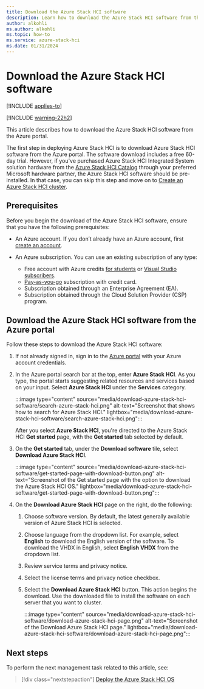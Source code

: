 ```yaml
---
title: Download the Azure Stack HCI software
description: Learn how to download the Azure Stack HCI software from the Azure portal.
author: alkohli
ms.author: alkohli
ms.topic: how-to
ms.service: azure-stack-hci
ms.date: 01/31/2024
---
```


# Download the Azure Stack HCI software

[!INCLUDE [applies-to](../../hci/includes/hci-applies-to-22h2.md)]

[!INCLUDE [warning-22h2](../../hci/includes/hci-warning-deploy-22h2.md)]

This article describes how to download the Azure Stack HCI software from the Azure portal.

The first step in deploying Azure Stack HCI is to download Azure Stack HCI software from the Azure portal. The software download includes a free 60-day trial. However, if you've purchased Azure Stack HCI Integrated System solution hardware from the [Azure Stack HCI Catalog](https://aka.ms/AzureStackHCICatalog) through your preferred Microsoft hardware partner, the Azure Stack HCI software should be pre-installed. In that case, you can skip this step and move on to [Create an Azure Stack HCI cluster](create-cluster.md).

## Prerequisites

Before you begin the download of the Azure Stack HCI software, ensure that you have the following prerequisites:

- An Azure account. If you don’t already have an Azure account, first [create an account](https://azure.microsoft.com/free/).
- An Azure subscription. You can use an existing subscription of any type:

   - Free account with Azure credits [for students](https://azure.microsoft.com/free/students/) or [Visual Studio subscribers](https://azure.microsoft.com/pricing/member-offers/credit-for-visual-studio-subscribers/).
   - [Pay-as-you-go](https://azure.microsoft.com/pricing/purchase-options/pay-as-you-go/) subscription with credit card.
   - Subscription obtained through an Enterprise Agreement (EA).
   - Subscription obtained through the Cloud Solution Provider (CSP) program.

## Download the Azure Stack HCI software from the Azure portal

Follow these steps to download the Azure Stack HCI software:

1. If not already signed in, sign in to the [Azure portal](https://portal.azure.com/) with your Azure account credentials.
1. In the Azure portal search bar at the top, enter **Azure Stack HCI**. As you type, the portal starts suggesting related resources and services based on your input. Select **Azure Stack HCI** under the **Services** category.

    :::image type="content" source="media/download-azure-stack-hci-software/search-azure-stack-hci.png" alt-text="Screenshot that shows how to search for Azure Stack HCI." lightbox="media/download-azure-stack-hci-software/search-azure-stack-hci.png":::

    After you select **Azure Stack HCI**, you're directed to the Azure Stack HCI **Get started** page, with the **Get started** tab selected by default.

1. On the **Get started** tab, under the **Download software** tile, select **Download Azure Stack HCI**.

    :::image type="content" source="media/download-azure-stack-hci-software/get-started-page-with-download-button.png" alt-text="Screenshot of the Get started page with the option to download the Azure Stack HCI OS." lightbox="media/download-azure-stack-hci-software/get-started-page-with-download-button.png":::
    
1. On the **Download Azure Stack HCI** page on the right, do the following:
    1. Choose software version. By default, the latest generally available version of Azure Stack HCI is selected.
    1. Choose language from the dropdown list. For example, select **English** to download the English version of the software. To download the VHDX in English, select **English VHDX** from the dropdown list.
    1. Review service terms and privacy notice. <!--link to privacy statement-->
    1. Select the license terms and privacy notice checkbox.
    1. Select the **Download Azure Stack HCI** button. This action begins the download. Use the downloaded file to install the software on each server that you want to cluster.

        :::image type="content" source="media/download-azure-stack-hci-software/download-azure-stack-hci-page.png" alt-text="Screenshot of the Download Azure Stack HCI page." lightbox="media/download-azure-stack-hci-software/download-azure-stack-hci-page.png":::

## Next steps

To perform the next management task related to this article, see:
> [!div class="nextstepaction"]
> [Deploy the Azure Stack HCI OS](operating-system.md)
